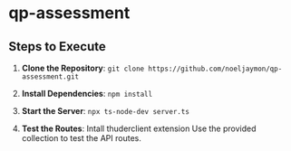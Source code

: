 # qp-assessment

## Steps to Execute

1. **Clone the Repository**: 
```git clone https://github.com/noeljaymon/qp-assessment.git```


2. **Install Dependencies**: 
```npm install```

3. **Start the Server**: 
 ```npx ts-node-dev server.ts```

4. **Test the Routes**: 
Intall thuderclient extension
Use the provided collection to test the API routes.







 